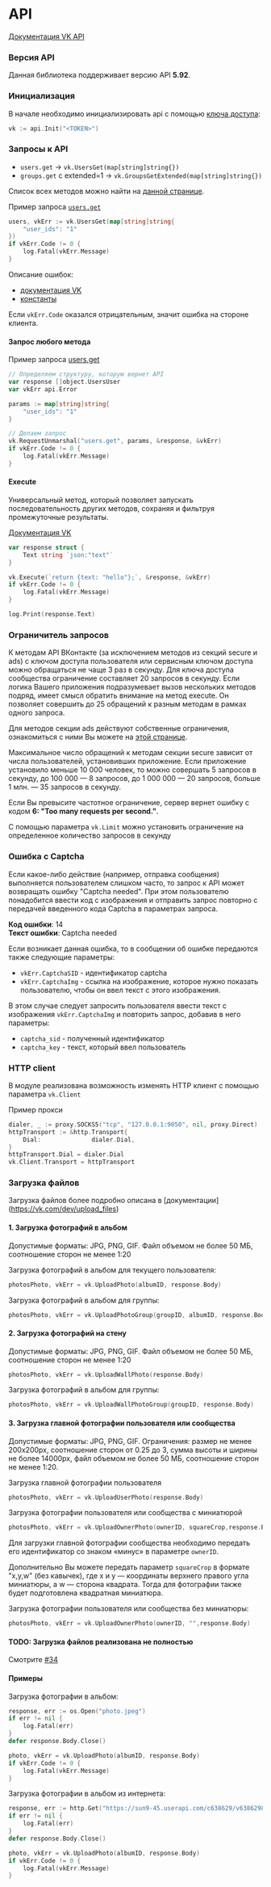 # API

[Документация VK API](https://vk.com/dev/first_guide)


### Версия API

Данная библиотека поддерживает версию API **5.92**.

### Инициализация

В начале необходимо инициализировать api с помощью [ключа доступа](https://vk.com/dev/access_token):

```go
vk := api.Init("<TOKEN>")
```

### Запросы к API

- `users.get` -> `vk.UsersGet(map[string]string{})`
- `groups.get` с extended=1 -> `vk.GroupsGetExtended(map[string]string{})`

Список всех методов можно найти на 
[данной странице](https://godoc.org/github.com/SevereCloud/vksdk/5.92/api#VK).

Пример запроса [`users.get`](https://vk.com/dev/users.get)

```go
users, vkErr := vk.UsersGet(map[string]string{
	"user_ids": "1"
})
if vkErr.Code != 0 {
	log.Fatal(vkErr.Message)
}
```

Описание ошибок:
- [документация VK](https://vk.com/dev/errors)
- [константы](https://godoc.org/github.com/SevereCloud/vksdk/5.92/object#pkg-constants)

Если `vkErr.Code` оказался отрицательным, значит ошибка на стороне клиента.

#### Запрос любого метода

Пример запроса [users.get](https://vk.com/dev/users.get)

```go
// Определяем структуру, которую вернет API
var response []object.UsersUser
var vkErr api.Error

params := map[string]string{
	"user_ids": "1"
}

// Делаем запрос
vk.RequestUnmarshal("users.get", params, &response, &vkErr)
if vkErr.Code != 0 {
	log.Fatal(vkErr.Message)
}
```

#### Execute

Универсальный метод, который позволяет запускать последовательность других 
методов, сохраняя и фильтруя промежуточные результаты.

[Документация VK](https://vk.com/dev/execute)

```go
var response struct {
	Text string `json:"text"`
}

vk.Execute(`return {text: "hello"};`, &response, &vkErr)
if vkErr.Code != 0 {
	log.Fatal(vkErr.Message)
}

log.Print(response.Text)
```

### Ограничитель запросов

К методам API ВКонтакте (за исключением методов из секций secure и ads) с 
ключом доступа пользователя или сервисным ключом доступа можно обращаться не 
чаще 3 раз в секунду. Для ключа доступа сообщества ограничение составляет 20 
запросов в секунду. Если логика Вашего приложения подразумевает вызов 
нескольких методов подряд, имеет смысл обратить внимание на метод execute. Он 
позволяет совершить до 25 обращений к разным методам в рамках одного запроса.

Для методов секции ads действуют собственные ограничения, ознакомиться с ними 
Вы можете на [этой странице](https://vk.com/dev/ads_limits).

Максимальное число обращений к методам секции secure зависит от числа 
пользователей, установивших приложение. Если приложение установило меньше 10 
000 человек, то можно совершать 5 запросов в секунду, до 100 000 — 8 запросов,
до 1 000 000 — 20 запросов, больше 1 млн. — 35 запросов в секунду.

Если Вы превысите частотное ограничение, сервер вернет ошибку с кодом 
**6: "Too many requests per second."**.

C помощью параметра `vk.Limit` можно установить ограничение на определенное 
количество запросов в секунду 

### Ошибка с Captcha

Если какое-либо действие (например, отправка сообщения) выполняется 
пользователем слишком часто, то запрос к API может возвращать ошибку 
"Captcha needed". При этом пользователю понадобится ввести код с изображения 
и отправить запрос повторно с передачей введенного кода Captcha в параметрах 
запроса.

**Код ошибки**: 14  
**Текст ошибки**: Captcha needed

Если возникает данная ошибка, то в сообщении об ошибке передаются также 
следующие параметры:
- `vkErr.CaptchaSID` - идентификатор captcha
- `vkErr.CaptchaImg` - ссылка на изображение, которое нужно показать 
  пользователю, чтобы он ввел текст с этого изображения.

В этом случае следует запросить пользователя ввести текст с изображения 
`vkErr.CaptchaImg` и повторить запрос, добавив в него параметры:
- `captcha_sid` - полученный идентификатор
- `captcha_key` - текст, который ввел пользователь

### HTTP client

В модуле реализована возможность изменять HTTP клиент с помощью параметра 
`vk.Client`

Пример прокси

```go
dialer, _ := proxy.SOCKS5("tcp", "127.0.0.1:9050", nil, proxy.Direct)
httpTransport := &http.Transport{
	Dial:              dialer.Dial,
}
httpTransport.Dial = dialer.Dial
vk.Client.Transport = httpTransport
```

### Загрузка файлов

Загрузка файлов более подробно описана в [документации] (https://vk.com/dev/upload_files)

#### 1. Загрузка фотографий в альбом

Допустимые форматы: JPG, PNG, GIF. 
Файл объемом не более 50 МБ, соотношение сторон не менее 1:20

Загрузка фотографий в альбом для текущего пользователя:

```go
photosPhoto, vkErr = vk.UploadPhoto(albumID, response.Body)
```

Загрузка фотографий в альбом для группы:

```go
photosPhoto, vkErr = vk.UploadPhotoGroup(groupID, albumID, response.Body)
```

#### 2. Загрузка фотографий на стену

Допустимые форматы: JPG, PNG, GIF. 
Файл объемом не более 50 МБ, соотношение сторон не менее 1:20

```go
photosPhoto, vkErr = vk.UploadWallPhoto(response.Body)
```

Загрузка фотографий в альбом для группы:

```go
photosPhoto, vkErr = vk.UploadWallPhotoGroup(groupID, response.Body)
```

#### 3. Загрузка главной фотографии пользователя или сообщества

Допустимые форматы: JPG, PNG, GIF.
Ограничения: размер не менее 200x200px, соотношение сторон от 0.25 до 3, сумма высоты и ширины не более 14000px, файл объемом не более 50 МБ, соотношение сторон не менее 1:20.

Загрузка главной фотографии пользователя

```go
photosPhoto, vkErr = vk.UploadUserPhoto(response.Body)
```

Загрузка фотографии пользователя или сообщества с миниатюрой

```go
photosPhoto, vkErr = vk.UploadOwnerPhoto(ownerID, squareСrop,response.Body)
```

Для загрузки главной фотографии сообщества необходимо передать его идентификатор со знаком «минус» в параметре `ownerID`.

Дополнительно Вы можете передать параметр `squareСrop` в формате "x,y,w" (без кавычек), где x и y — координаты верхнего правого угла миниатюры, а w — сторона квадрата. Тогда для фотографии также будет подготовлена квадратная миниатюра.

Загрузка фотографии пользователя или сообщества без миниатюры:

```go
photosPhoto, vkErr = vk.UploadOwnerPhoto(ownerID, "",response.Body)
```

#### TODO: Загрузка файлов реализована не полностью

Смотрите [#34](https://github.com/SevereCloud/vksdk/issues/34)

#### Примеры

Загрузка фотографии в альбом:

```go
response, err := os.Open("photo.jpeg")
if err != nil {
	log.Fatal(err)
}
defer response.Body.Close()

photo, vkErr = vk.UploadPhoto(albumID, response.Body)
if vkErr.Code != 0 {
	log.Fatal(vkErr.Message)
}
```

Загрузка фотографии в альбом из интернета:

```go
response, err := http.Get("https://sun9-45.userapi.com/c638629/v638629852/2afba/o-dvykjSIB4.jpg")
if err != nil {
	log.Fatal(err)
}
defer response.Body.Close()

photo, vkErr = vk.UploadPhoto(albumID, response.Body)
if vkErr.Code != 0 {
	log.Fatal(vkErr.Message)
}
```
